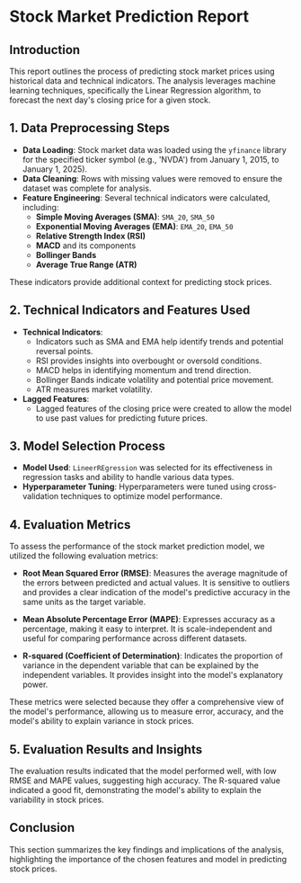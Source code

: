 # Stock Market Prediction Report

## Introduction
This report outlines the process of predicting stock market prices using historical data and technical indicators. The analysis leverages machine learning techniques, specifically the Linear Regression algorithm, to forecast the next day's closing price for a given stock.

## 1. Data Preprocessing Steps
- **Data Loading**: Stock market data was loaded using the `yfinance` library for the specified ticker symbol (e.g., 'NVDA') from January 1, 2015, to January 1, 2025).
- **Data Cleaning**: Rows with missing values were removed to ensure the dataset was complete for analysis.
- **Feature Engineering**: Several technical indicators were calculated, including:
  - **Simple Moving Averages (SMA)**: `SMA_20`, `SMA_50`
  - **Exponential Moving Averages (EMA)**: `EMA_20`, `EMA_50`
  - **Relative Strength Index (RSI)**
  - **MACD** and its components
  - **Bollinger Bands**
  - **Average True Range (ATR)**
  
These indicators provide additional context for predicting stock prices.

## 2. Technical Indicators and Features Used
- **Technical Indicators**: 
  - Indicators such as SMA and EMA help identify trends and potential reversal points.
  - RSI provides insights into overbought or oversold conditions.
  - MACD helps in identifying momentum and trend direction.
  - Bollinger Bands indicate volatility and potential price movement.
  - ATR measures market volatility.
- **Lagged Features**: 
  - Lagged features of the closing price were created to allow the model to use past values for predicting future prices.

## 3. Model Selection Process
- **Model Used**: `LineerREgression` was selected for its effectiveness in regression tasks and ability to handle various data types.
- **Hyperparameter Tuning**: Hyperparameters were tuned using cross-validation techniques to optimize model performance.

## 4. Evaluation Metrics
To assess the performance of the stock market prediction model, we utilized the following evaluation metrics:

- **Root Mean Squared Error (RMSE)**: Measures the average magnitude of the errors between predicted and actual values. It is sensitive to outliers and provides a clear indication of the model's predictive accuracy in the same units as the target variable.

- **Mean Absolute Percentage Error (MAPE)**: Expresses accuracy as a percentage, making it easy to interpret. It is scale-independent and useful for comparing performance across different datasets.

- **R-squared (Coefficient of Determination)**: Indicates the proportion of variance in the dependent variable that can be explained by the independent variables. It provides insight into the model's explanatory power.

These metrics were selected because they offer a comprehensive view of the model's performance, allowing us to measure error, accuracy, and the model's ability to explain variance in stock prices.

## 5. Evaluation Results and Insights
The evaluation results indicated that the model performed well, with low RMSE and MAPE values, suggesting high accuracy. The R-squared value indicated a good fit, demonstrating the model's ability to explain the variability in stock prices.

## Conclusion
This section summarizes the key findings and implications of the analysis, highlighting the importance of the chosen features and model in predicting stock prices.